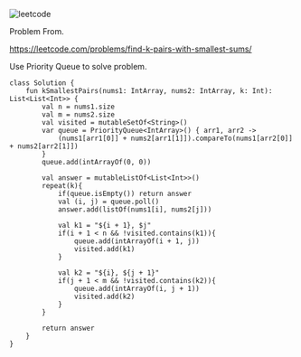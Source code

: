 ![leetcode](https://github.com/MYKIM95/LeetcodeDaily/assets/77060863/e03488a0-889d-49de-bc21-21feb7bf6570)

Problem From.

https://leetcode.com/problems/find-k-pairs-with-smallest-sums/

Use Priority Queue to solve problem.

```
class Solution {
    fun kSmallestPairs(nums1: IntArray, nums2: IntArray, k: Int): List<List<Int>> {
        val n = nums1.size
        val m = nums2.size
        val visited = mutableSetOf<String>()
        var queue = PriorityQueue<IntArray>() { arr1, arr2 ->
            (nums1[arr1[0]] + nums2[arr1[1]]).compareTo(nums1[arr2[0]] + nums2[arr2[1]])
        }
        queue.add(intArrayOf(0, 0))

        val answer = mutableListOf<List<Int>>()
        repeat(k){
            if(queue.isEmpty()) return answer
            val (i, j) = queue.poll()
            answer.add(listOf(nums1[i], nums2[j]))

            val k1 = "${i + 1}, $j"
            if(i + 1 < n && !visited.contains(k1)){
                queue.add(intArrayOf(i + 1, j))
                visited.add(k1)
            }

            val k2 = "${i}, ${j + 1}"
            if(j + 1 < m && !visited.contains(k2)){
                queue.add(intArrayOf(i, j + 1))
                visited.add(k2)
            }
        }

        return answer
    }
}
```
